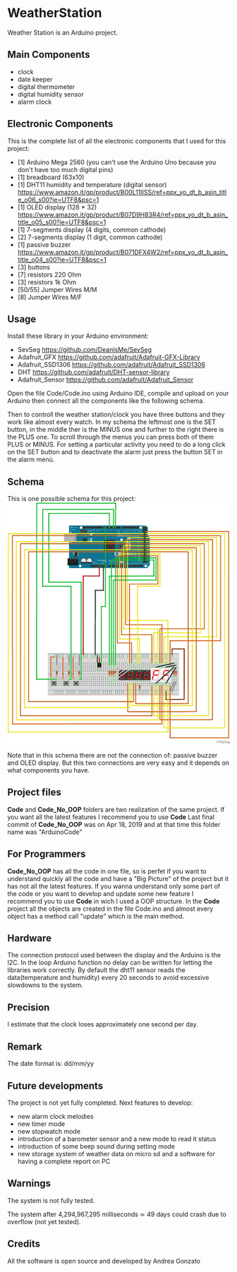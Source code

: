 # WeatherStation
Weather Station is an Arduino project.

## Main Components
 * clock
 * date keeper
 * digital thermometer
 * digital humidity sensor
 * alarm clock
 
## Electronic Components
This is the complete list of all the electronic components that I used for this project:
* [1] Arduino Mega 2560  (you can't use the Arduino Uno because you don't have too much digital pins)
* [1] breadboard (63x10) 
* [1] DHT11 humidity and temperature (digital sensor) 																
	https://www.amazon.it/gp/product/B00L11IISS/ref=ppx_yo_dt_b_asin_title_o06_s00?ie=UTF8&psc=1
* [1] OLED display (128 * 32)  
	https://www.amazon.it/gp/product/B07D9H83R4/ref=ppx_yo_dt_b_asin_title_o05_s00?ie=UTF8&psc=1
* [1] 7-segments display (4 digits, common cathode)
* [2] 7-segments display (1 digit, common cathode)
* [1] passive buzzer  	
	https://www.amazon.it/gp/product/B071DFX4W2/ref=ppx_yo_dt_b_asin_title_o04_s00?ie=UTF8&psc=1
* [3] buttons
* [7] resistors 220 Ohm
* [3] resistors 1k Ohm
* [50/55] Jumper Wires M/M
* [8] Jumper Wires M/F


## Usage
Install these library in your Arduino environment:
* SevSeg  			https://github.com/DeanIsMe/SevSeg
* Adafruit_GFX  	https://github.com/adafruit/Adafruit-GFX-Library
* Adafruit_SSD1306	https://github.com/adafruit/Adafruit_SSD1306
* DHT				https://github.com/adafruit/DHT-sensor-library
* Adafruit_Sensor  	https://github.com/adafruit/Adafruit_Sensor

Open the file Code/Code.ino using Arduino IDE, compile and upload on your Arduino then connect all the components like the following schema.

Then to controll the weather station/clock you have three buttons and they work like almost every watch.
In my schema the leftmost one is the SET button, in the middle ther is the MINUS one and further to the right there is the PLUS one.
To scroll through the menus you can press both of them PLUS or MINUS.
For setting a particular activity you need to do a long click on the SET button and to deactivate the alarm just press the button SET in the alarm menù.

## Schema
This is one possible schema for this project:
![Scema](Schema.png?raw=true "schema")

Note that in this schema there are not the connection of: passive buzzer and OLED display.
But this two connections are very easy and it depends on what components you have.

## Project files
**Code** and **Code_No_OOP** folders are two realization of the same project.
If you want all the latest features I recommend you to use **Code**
Last final commit of **Code_No_OOP** was on Apr 18, 2019 and at that time this folder name was "ArduinoCode"

## For Programmers
**Code_No_OOP** has all the code in one file, so is perfet if you want to understand quickly all the code and have a "Big Picture" of the project but it has not all the latest features.
If you wanna understand only some part of the code or you want to develop and update some new feature I recommend you to use **Code** in wich I used a OOP structure.
In the **Code** project all the objects are created in the file Code.ino and almost every object has a method call "update" which is the main method.

## Hardware
The connection protocol used between the display and the Arduino is the I2C.
In the loop Arduino function no delay can be written for letting the libraries work correctly.
By default the dht11 sensor reads the data(temperature and humidity) every 20 seconds to avoid excessive slowdowns to the system.



## Precision
I estimate that the clock loses approximately one second per day.

## Remark
The date format is: dd/mm/yy

## Future developments
The project is not yet fully completed.
Next features to develop:
* new alarm clock melodies
* new timer mode
* new stopwatch mode
* introduction of a barometer sensor and a new mode to read it status 
* introduction of some beep sound during setting mode
* new storage system of weather data on micro sd and a software for having a complete report on PC


## Warnings
The system is not fully tested.

The system after 4,294,967,295 milliseconds ≃ 49 days could crash due to overflow (not yet tested).

## Credits
All the software is open source and developed by Andrea Gonzato

